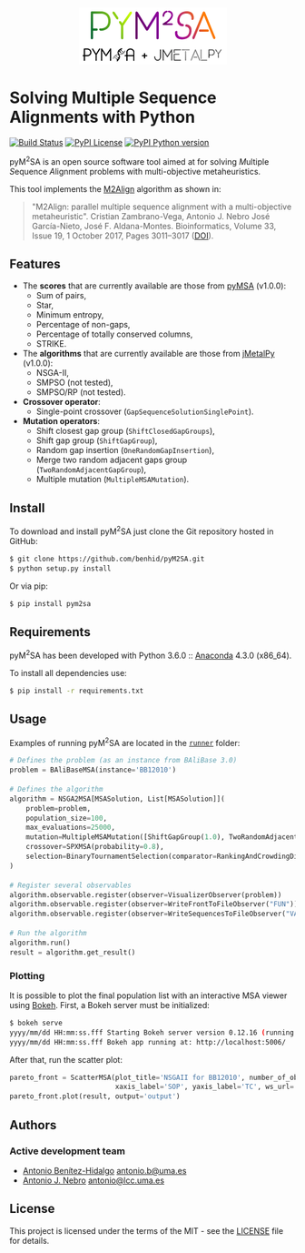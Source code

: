 <p align="center">
  <br/>
  <img src=resources/pym2sa.png alt="pyM2SA">
  <br/>
</p>

# Solving Multiple Sequence Alignments with Python
[![Build Status](https://travis-ci.org/benhid/pyM2SA.svg?branch=master?style=flat-square)](https://travis-ci.org/benhid/pyM2SA)
[![PyPI License](https://img.shields.io/pypi/l/pyM2SA.svg?style=flat-square)]()
[![PyPI Python version](https://img.shields.io/pypi/pyversions/pyM2SA.svg?style=flat-square)]()

pyM<sup>2</sup>SA is an open source software tool aimed at for solving
*M*ultiple *S*equence *A*lignment problems with multi-objective metaheuristics.

This tool implements the [M2Align](https://github.com/KhaosResearch/M2Align) algorithm as shown in:

> "M2Align: parallel multiple sequence alignment with a multi-objective metaheuristic". Cristian Zambrano-Vega, Antonio J. Nebro José García-Nieto, José F. Aldana-Montes. Bioinformatics, Volume 33, Issue 19, 1 October 2017, Pages 3011–3017 ([DOI](https://doi.org/10.1093/bioinformatics/btx338)).

## Features
* The **scores** that are currently available are those from [pyMSA](https://github.com/benhid/pyMSA) (v1.0.0):
    * Sum of pairs,
    * Star,
    * Minimum entropy,
    * Percentage of non-gaps,
    * Percentage of totally conserved columns,
    * STRIKE.
* The **algorithms** that are currently available are those from [jMetalPy](https://github.com/Metal/MetalPy) (v1.0.0):
    * NSGA-II,
    * SMPSO (not tested),
    * SMPSO/RP (not tested).
* **Crossover operator**:
    * Single-point crossover (`GapSequenceSolutionSinglePoint`).
* **Mutation operators**:
    * Shift closest gap group (`ShiftClosedGapGroups`),
    * Shift gap group (`ShiftGapGroup`),
    * Random gap insertion (`OneRandomGapInsertion`),
    * Merge two random adjacent gaps group (`TwoRandomAdjacentGapGroup`),
    * Multiple mutation (`MultipleMSAMutation`).
## Install
To download and install pyM<sup>2</sup>SA just clone the Git repository hosted in GitHub:

```bash
$ git clone https://github.com/benhid/pyM2SA.git
$ python setup.py install
```

Or via pip:

```bash
$ pip install pym2sa
```

## Requirements
pyM<sup>2</sup>SA has been developed with Python 3.6.0 :: [Anaconda](https://www.continuum.io) 4.3.0 (x86_64).

To install all dependencies use:

```bash
$ pip install -r requirements.txt
```

## Usage
Examples of running pyM<sup>2</sup>SA are located in the [`runner`](pym2sa/runner/) folder:

```python
# Defines the problem (as an instance from BAliBase 3.0)
problem = BAliBaseMSA(instance='BB12010')

# Defines the algorithm
algorithm = NSGA2MSA[MSASolution, List[MSASolution]](
    problem=problem,
    population_size=100,
    max_evaluations=25000,
    mutation=MultipleMSAMutation([ShiftGapGroup(1.0), TwoRandomAdjacentGapGroup(1.0)], global_probability=0.2),
    crossover=SPXMSA(probability=0.8),
    selection=BinaryTournamentSelection(comparator=RankingAndCrowdingDistanceComparator())
)

# Register several observables
algorithm.observable.register(observer=VisualizerObserver(problem))
algorithm.observable.register(observer=WriteFrontToFileObserver("FUN"))
algorithm.observable.register(observer=WriteSequencesToFileObserver("VAR"))

# Run the algorithm
algorithm.run()
result = algorithm.get_result()
```

### Plotting

It is possible to plot the final population list with an interactive MSA viewer using [Bokeh](https://bokeh.pydata.org/en/0.12.16/).
First, a Bokeh server must be initialized:

```bash
$ bokeh serve
yyyy/mm/dd HH:mm:ss.fff Starting Bokeh server version 0.12.16 (running on Tornado 5.0.2)
yyyy/mm/dd HH:mm:ss.fff Bokeh app running at: http://localhost:5006/
```

After that, run the scatter plot:

```python
pareto_front = ScatterMSA(plot_title='NSGAII for BB12010', number_of_objectives=problem.number_of_objectives,
                          xaxis_label='SOP', yaxis_label='TC', ws_url='localhost:5006')
pareto_front.plot(result, output='output')
```

## Authors
### Active development team
* [Antonio Benítez-Hidalgo](https://benhid.github.io/about/) <antonio.b@uma.es>
* [Antonio J. Nebro](http://www.lcc.uma.es/%7Eantonio/) <antonio@lcc.uma.es>

## License
This project is licensed under the terms of the MIT - see the [LICENSE](LICENSE) file for details.
